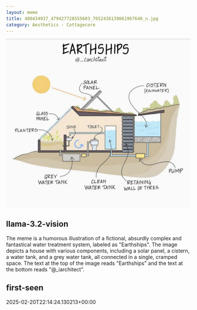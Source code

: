 ```yaml
---
layout: meme
title: 480434937_479427728555603_7652436139861967648_n.jpg
category: Aesthetics - Cottagecore
---
```


<div markdown="0"><a href="480434937_479427728555603_7652436139861967648_n.jpg"><img class="photo" src="480434937_479427728555603_7652436139861967648_n.jpg" /></a>

<h2>llama-3.2-vision</h2>
<p title="Llama-3.2-Vision-11B is a really good model that probably gets the visual details right but doesn't understand literary or media references, and often fails to accurately represent the physical arrangement of objects and the implied relationships between the objects.">The meme is a humorous illustration of a fictional, absurdly complex and fantastical water treatment system, labeled as &quot;Earthships&quot;. The image depicts a house with various components, including a solar panel, a cistern, a water tank, and a grey water tank, all connected in a single, cramped space. The text at the top of the image reads &quot;Earthships&quot; and the text at the bottom reads &quot;@_iarchitect&quot;.</p>

<h2>first-seen</h2>
<p title="Because Git doesn't preserve file modification times, this metadata file contains the file's modification time when it was added to the library.">2025-02-20T22:14:24.130213+00:00</p>

</div>


